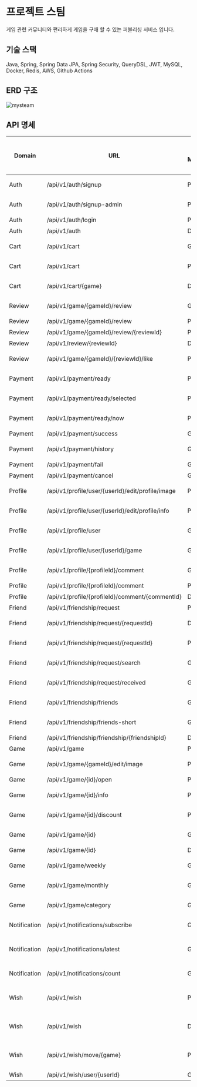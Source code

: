 # 프로젝트 스팀
게임 관련 커뮤니티와 편리하게 게임을 구매 할 수 있는 퍼블리싱 서비스 입니다. 

## 기술 스택 
Java, Spring, Spring Data JPA, Spring Security, QueryDSL, JWT, MySQL, Docker, Redis, AWS, Github Actions

## ERD 구조

![mysteam](https://github.com/user-attachments/assets/cafda121-fdec-4838-947f-b7b1f7b244e3)

## API 명세

| Domain   | URL                                                        | HTTP Method | Description                     | 접근 권한 | 토큰 필요 |
|----------|------------------------------------------------------------|-------------|----------------------------------|------------|-------------|
| Auth     | /api/v1/auth/signup                                        | POST        | 사용자 회원가입                 | -          | X           |
| Auth     | /api/v1/auth/signup-admin                                  | POST        | 관리자 회원가입                 | -          | X           |
| Auth     | /api/v1/auth/login                                         | POST        | 로그인                          | -          | X           |
| Auth     | /api/v1/auth                                               | DELETE      | 회원 탈퇴                       | USER       | O           |
| Cart     | /api/v1/cart                                               | GET         | 장바구니 목록 조회              | USER       | O           |
| Cart     | /api/v1/cart                                               | POST        | 장바구니에 게임 추가            | USER       | O           |
| Cart     | /api/v1/cart/{game}                                        | DELETE      | 장바구니에서 게임 삭제          | USER       | O           |
| Review   | /api/v1/game/{gameId}/review                               | GET         | 리뷰 목록 조회                  | -          | X           |
| Review   | /api/v1/game/{gameId}/review                               | POST        | 리뷰 작성                       | USER       | O           |
| Review   | /api/v1/game/{gameId}/review/{reviewId}                   | PATCH       | 리뷰 수정                       | USER       | O           |
| Review   | /api/v1/review/{reviewId}                                  | DELETE      | 리뷰 삭제                       | USER       | O           |
| Review   | /api/v1/game/{gameId}/{reviewId}/like                     | POST        | 리뷰 좋아요/취소                | USER       | O           |
| Payment  | /api/v1/payment/ready                                      | POST        | 장바구니 전체 결제 요청         | USER       | O           |
| Payment  | /api/v1/payment/ready/selected                             | POST        | 선택 게임 결제 요청             | USER       | O           |
| Payment  | /api/v1/payment/ready/now                                  | POST        | 즉시 결제 요청                  | USER       | O           |
| Payment  | /api/v1/payment/success                                    | GET         | 결제 승인                       | USER       | O           |
| Payment  | /api/v1/payment/history                                    | GET         | 결제 내역 조회                  | USER       | O           |
| Payment  | /api/v1/payment/fail                                       | GET         | 결제 실패                       | USER       | O           |
| Payment  | /api/v1/payment/cancel                                     | GET         | 결제 취소                       | USER       | O           |
| Profile  | /api/v1/profile/user/{userId}/edit/profile/image           | PUT         | 프로필 이미지 수정              | USER       | O           |
| Profile  | /api/v1/profile/user/{userId}/edit/profile/info            | PATCH       | 프로필 정보 수정                | USER       | O           |
| Profile  | /api/v1/profile/user                                       | GET         | 내 프로필 조회                  | USER       | O           |
| Profile  | /api/v1/profile/user/{userId}/game                         | GET         | 보유 게임 조회                  | USER       | O           |
| Profile  | /api/v1/profile/{profileId}/comment                        | GET         | 댓글 목록 조회                  | -          | X           |
| Profile  | /api/v1/profile/{profileId}/comment                        | POST        | 댓글 작성                       | USER       | O           |
| Profile  | /api/v1/profile/{profileId}/comment/{commentId}           | DELETE      | 댓글 삭제                       | USER       | O           |
| Friend   | /api/v1/friendship/request                                 | POST        | 친구 신청                       | USER       | O           |
| Friend   | /api/v1/friendship/request/{requestId}                    | DELETE      | 친구 요청 취소                  | USER       | O           |
| Friend   | /api/v1/friendship/request/{requestId}                    | PATCH       | 친구 요청 수락/거절            | USER       | O           |
| Friend   | /api/v1/friendship/request/search                          | GET         | 내가 보낸 친구 요청 조회       | USER       | O           |
| Friend   | /api/v1/friendship/request/received                        | GET         | 받은 친구 요청 목록             | USER       | O           |
| Friend   | /api/v1/friendship/friends                                 | GET         | 내 친구 목록 조회               | USER       | O           |
| Friend   | /api/v1/friendship/friends-short                           | GET         | 프로필용 친구 일부 조회        | USER       | O           |
| Friend   | /api/v1/friendship/friendship/{friendshipId}              | DELETE      | 친구 삭제                       | USER       | O           |
| Game     | /api/v1/game                                               | POST        | 게임 등록                       | ADMIN      | O           |
| Game     | /api/v1/game/{gameId}/edit/image                           | PUT         | 게임 이미지 수정                | ADMIN      | O           |
| Game     | /api/v1/game/{id}/open                                     | PATCH       | 게임 오픈                       | ADMIN      | O           |
| Game     | /api/v1/game/{id}/info                                     | PATCH       | 게임 정보 수정                  | ADMIN      | O           |
| Game     | /api/v1/game/{id}/discount                                 | PATCH       | 게임 할인 적용                  | ADMIN      | O           |
| Game     | /api/v1/game/{id}                                          | GET         | 게임 상세 조회                  | -          | X           |
| Game     | /api/v1/game/{id}                                          | DELETE      | 게임 삭제                       | ADMIN      | O           |
| Game     | /api/v1/game/weekly                                        | GET         | 주간 게임 판매 랭킹             | -          | X           |
| Game     | /api/v1/game/monthly                                       | GET         | 월간 게임 판매 랭킹             | -          | X           |
| Game     | /api/v1/game/category                                      | GET         | 게임 목록 조회                  | -          | X           |
| Notification | /api/v1/notifications/subscribe        | GET         | 알림 서비스 구독             | USER       | O          |
| Notification | /api/v1/notifications/latest           | GET         | 최근 받은 알림 10개를 조회   | USER       | O          |
| Notification | /api/v1/notifications/count            | GET         | 안 읽은 알림 개수 조회       | USER       | O          |
| Wish   | /api/v1/wish                     | POST        | 상품을 찜 목록에 등록합니다.     | USER       | O          |
| Wish   | /api/v1/wish                     | DELETE      | 해당 상품을 찜 목록에서 삭제합니다. | USER       | O          |
| Wish   | /api/v1/wish/move/{game}         | PATCH       | 찜한 상품을 장바구니로 옮깁니다.   | USER       | O          |
| Wish   | /api/v1/wish/user/{userId}       | GET         | 찜 목록 조회                      | USER       | O          |
